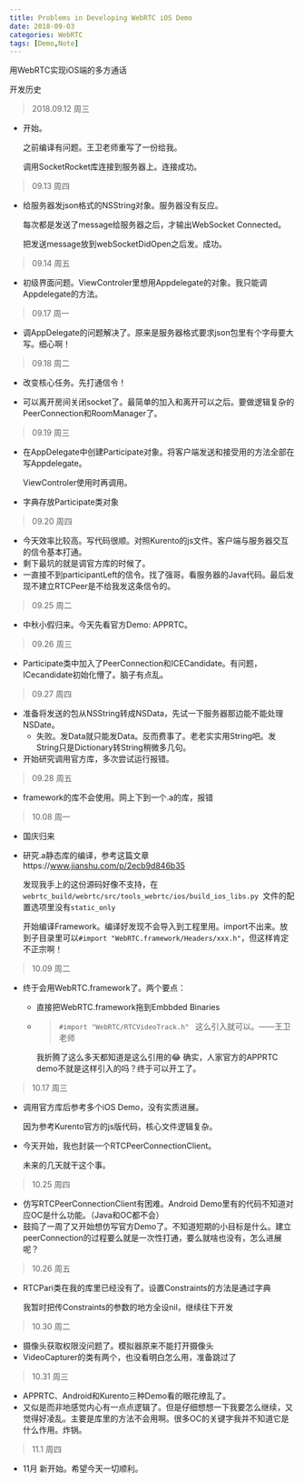 ```yaml
---
title: Problems in Developing WebRTC iOS Demo
date: 2018-09-03
categories: WebRTC
tags: [Demo,Note]
---
```


用WebRTC实现iOS端的多方通话

<!---more--->

开发历史

> 2018.09.12 周三

- 开始。

  之前编译有问题。王卫老师重写了一份给我。

  调用SocketRocket库连接到服务器上。连接成功。

> 09.13 周四

- 给服务器发json格式的NSString对象。服务器没有反应。

  每次都是发送了message给服务器之后，才输出WebSocket Connected。

  把发送message放到webSocketDidOpen之后发。成功。

> 09.14 周五

- 初级界面问题。ViewControler里想用Appdelegate的对象。我只能调Appdelegate的方法。

> 09.17 周一

- 调AppDelegate的问题解决了。原来是服务器格式要求json包里有个字母要大写。细心啊！

> 09.18 周二

- 改变核心任务。先打通信令！

- 可以离开房间关闭socket了。最简单的加入和离开可以之后。要做逻辑复杂的PeerConnection和RoomManager了。

> 09.19 周三

- 在AppDelegate中创建Participate对象。将客户端发送和接受用的方法全部在写Appdelegate。

  ViewControler使用时再调用。

- 字典存放Participate类对象

> 09.20 周四

- 今天效率比较高。写代码很顺。对照Kurento的js文件。客户端与服务器交互的信令基本打通。
- 剩下最坑的就是调官方库的时候了。
- 一直接不到participantLeft的信令。找了强哥。看服务器的Java代码。最后发现不建立RTCPeer是不给我发这条信令的。

> 09.25 周二

- 中秋小假归来。今天先看官方Demo: APPRTC。

> 09.26 周三

- Participate类中加入了PeerConnection和ICECandidate。有问题，ICecandidate初始化懵了。脑子有点乱。

> 09.27 周四

- 准备将发送的包从NSString转成NSData，先试一下服务器那边能不能处理NSDate。
  - 失败。发Data就只能发Data。反而费事了。老老实实用String吧。发String只是Dictionary转String稍微多几句。
- 开始研究调用官方库，多次尝试运行报错。

> 09.28 周五

- framework的库不会使用。网上下到一个.a的库，报错

> 10.08 周一

- 国庆归来

- 研究.a静态库的编译，参考这篇文章https://www.jianshu.com/p/2ecb9d846b35

  发现我手上的这份源码好像不支持，在`webrtc_build/webrtc/src/tools_webrtc/ios/build_ios_libs.py `文件的配置选项里没有`static_only`

  开始编译Framework。编译好发现不会导入到工程里用。import不出来。放到子目录里可以`#import "WebRTC.framework/Headers/xxx.h"`，但这样肯定不正宗啊！

> 10.09 周二

- 终于会用WebRTC.framework了。两个要点：

  - 直接把WebRTC.framework拖到Embbded Binaries

  - > `#import "WebRTC/RTCVideoTrack.h" ` 这么引入就可以。——王卫老师

    我折腾了这么多天都知道是这么引用的😂 确实，人家官方的APPRTC demo不就是这样引入的吗？终于可以开工了。

> 10.17 周三

- 调用官方库后参考多个iOS Demo，没有实质进展。

  因为参考Kurento官方的js版代码，核心文件逻辑复杂。

- 今天开始，我也封装一个RTCPeerConnectionClient。

  未来的几天就干这个事。

> 10.25 周四

- 仿写RTCPeerConnectionClient有困难。Android Demo里有的代码不知道对应OC是什么功能。（Java和OC都不会）
- 鼓捣了一周了又开始想仿写官方Demo了。不知道短期的小目标是什么。建立peerConnection的过程要么就是一次性打通，要么就啥也没有，怎么进展呢？

> 10.26 周五

- RTCPari类在我的库里已经没有了。设置Constraints的方法是通过字典

  我暂时把传Constraints的参数的地方全设nil，继续往下开发

> 10.30 周二

- 摄像头获取权限没问题了。模拟器原来不能打开摄像头
- VideoCapturer的类有两个，也没看明白怎么用，准备跳过了

> 10.31 周三

- APPRTC、Android和Kurento三种Demo看的眼花缭乱了。
- 又似是而非地感觉内心有一点点逻辑了。但是仔细想想一下我要怎么继续，又觉得好凌乱。主要是库里的方法不会用啊。很多OC的关键字我并不知道它是什么作用。炸锅。

> 11.1 周四

- 11月 新开始。希望今天一切顺利。